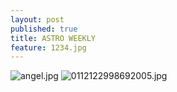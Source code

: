 ```yaml
---
layout: post
published: true
title: ASTRO WEEKLY
feature: 1234.jpg
---
```

![angel.jpg]({{site.baseurl}}/assets/images/posts/angel.jpg)
![0112122998692005.jpg]({{site.baseurl}}/assets/images/posts/0112122998692005.jpg)
